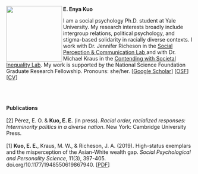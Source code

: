 <img src="https://pbs.twimg.com/profile_images/1391161340547321859/Zez-tlzP_400x400.jpg" width="150" align="left"> <b>E. Enya Kuo</b>

<p>
I am a social psychology Ph.D. student at Yale University. My research interests broadly include intergroup relations, political psychology, and stigma-based solidarity in racially diverse contexts. I work with Dr.  Jennifer Richeson in the <a href="https://spcl.yale.edu/">Social Perception & Communication Lab </a> and with Dr. Michael Kraus in the <a href="https://www.csinequality.com/">Contending with Societal Inequality Lab</a>. My work is supported by the National Science Foundation Graduate Research Fellowship. Pronouns: she/her. 
[<a href="https://scholar.google.com/citations?user=whztlp8AAAAJ&hl=en&oi=ao">Google Scholar</a>] 
[<a href="https://osf.io/zc96s/">OSF</a>]
[<a href="https://app.box.com/s/hhpgcxiuxolhjeoso5pp7jitq80bmk6f">CV</a>] 
</p>
<br>
<br>
<br>
<b>Publications</b>
<br>
<br>
[2] Pérez, E. O. & <b>Kuo, E. E.</b> (in press). <i>Racial order, racialized responses: Interminority politics in a diverse nation</i>. New York: Cambridge University Press.
<br>
<br>
[1] <b>Kuo, E. E.</b>, Kraus, M. W., & Richeson, J. A. (2019). High-status exemplars and the misperception of the Asian-White wealth gap. <i>Social Psychological and Personality Science</i>, 11(3), 397-405. doi.org/10.1177/1948550619867940. [<a href="https://spcl.yale.edu/sites/default/files/files/Kuo_etal2019SPPS.pdf">PDF</a>]
